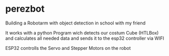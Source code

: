 # perezbot
Building a Robotarm with object detection in school with my friend


It works with a python Program wich detects our costum Cube (HTLBox) and calculates all needed data and sends it to the esp32 controller via WIFI

ESP32 controlls the Servo and Stepper Motors on the robot
